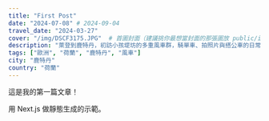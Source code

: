 ```yaml
---
title: "First Post"
date: "2024-07-08" # 2024-09-04
travel_date: "2024-03-27"
cover: "/img/DSCF3175.JPG"  # 首圖封面（建議挑你最想當封面的那張圖放 public/img）
description: "萊登到鹿特丹，初訪小孩堤坊的多重風車群，騎單車、拍照片與搭公車的日常。"
tags: ["歐洲", "荷蘭", "鹿特丹", "風車"]
city: "鹿特丹"
country: "荷蘭"
---
```


這是我的第一篇文章！

用 Next.js 做靜態生成的示範。